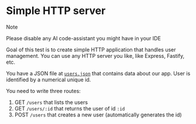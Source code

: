 # Simple HTTP server

> [!NOTE]  
> Please disable any AI code-assistant you might have in your IDE

Goal of this test is to create simple HTTP application that handles user management.
You can use any HTTP server you like, like Express, Fastify, etc.

You have a JSON file at [`users.json`](users.json) that contains data about our app.
User is identified by a numerical unique id.

You need to write three routes:

1. GET `/users` that lists the users
2. GET `/users/:id` that returns the user of id `:id`
3. POST `/users` that creates a new user (automatically generates the id)